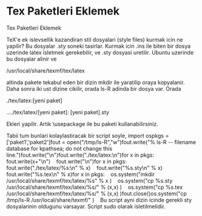 # Tex Paketleri Eklemek


Tex Paketleri Eklemek




TeX'e ek islevsellik kazandiran stil dosyalari (style files) kurmak icin ne yapilir? Bu dosyalar .sty soneki tasirlar. Kurmak icin .ins ile biten bir dosya uzerinde latex isletmek gerekebilir, ve .sty dosyasi uretilir. Ubuntu uzerinde bu dosyalar alinir ve

/usr/local/share/texmf/tex/latex

altinda pakete tekabul eden bir dizin mkdir ile yaratilip oraya kopyalanir. Daha sonra iki ust dizine cikilir, orada ls-R adinda bir dosya var. Orada

./tex/latex:[yeni paket]

..../tex/latex/[yeni paket]:
[yeni paket].sty

Ekleri yapilir. Artik \usepackage ile bu paketi kullanabilirsiniz.

Tabii tum bunlari kolaylastiracak bir script soyle, import ospkgs = ['paket1','paket2']fout = open("/tmp/ls-R","w")fout.write("% ls-R -- filename database for kpathsea; do not change this line.")fout.write("\n")fout.write("./tex/latex:\n")for x in pkgs: fout.write(x+"\n")    fout.write("\n")for x in pkgs:    fout.write("./tex/latex/%s:\n" % x)    fout.write("%s.sty\n" % x)    fout.write("%s.tex\n" % x)for x in pkgs:    os.system("mkdir /usr/local/share/texmf/tex/latex/%s" % x )    os.system("cp %s.sty /usr/local/share/texmf/tex/latex/%s/" % (x,x) )    os.system("cp %s.tex /usr/local/share/texmf/tex/latex/%s/" % (x,x) )fout.close()os.system("cp /tmp/ls-R /usr/local/share/texmf/" )    Bu script ayni dizin icinde gerekli sty dosyalarinin oldugunu varsayar. Script sudo olarak isletilmelidir.





